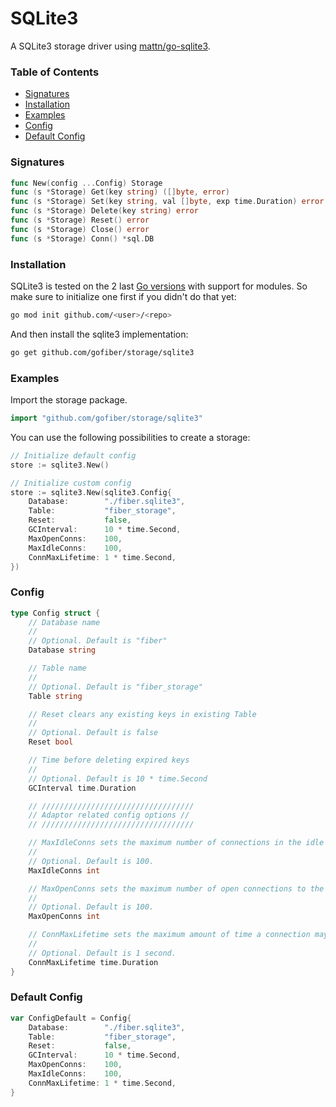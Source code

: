 # SQLite3

A SQLite3 storage driver using [mattn/go-sqlite3](https://github.com/mattn/go-sqlite3).

### Table of Contents
- [Signatures](#signatures)
- [Installation](#installation)
- [Examples](#examples)
- [Config](#config)
- [Default Config](#default-config)

### Signatures
```go
func New(config ...Config) Storage
func (s *Storage) Get(key string) ([]byte, error)
func (s *Storage) Set(key string, val []byte, exp time.Duration) error
func (s *Storage) Delete(key string) error
func (s *Storage) Reset() error
func (s *Storage) Close() error
func (s *Storage) Conn() *sql.DB
```
### Installation
SQLite3 is tested on the 2 last [Go versions](https://golang.org/dl/) with support for modules. So make sure to initialize one first if you didn't do that yet:
```bash
go mod init github.com/<user>/<repo>
```
And then install the sqlite3 implementation:
```bash
go get github.com/gofiber/storage/sqlite3
```

### Examples
Import the storage package.
```go
import "github.com/gofiber/storage/sqlite3"
```

You can use the following possibilities to create a storage:
```go
// Initialize default config
store := sqlite3.New()

// Initialize custom config
store := sqlite3.New(sqlite3.Config{
	Database:        "./fiber.sqlite3",
	Table:           "fiber_storage",
	Reset:           false,
	GCInterval:      10 * time.Second,
	MaxOpenConns:    100,
	MaxIdleConns:    100,
	ConnMaxLifetime: 1 * time.Second,
})
```

### Config
```go
type Config struct {
	// Database name
	//
	// Optional. Default is "fiber"
	Database string

	// Table name
	//
	// Optional. Default is "fiber_storage"
	Table string

	// Reset clears any existing keys in existing Table
	//
	// Optional. Default is false
	Reset bool

	// Time before deleting expired keys
	//
	// Optional. Default is 10 * time.Second
	GCInterval time.Duration

	// //////////////////////////////////
	// Adaptor related config options //
	// //////////////////////////////////

	// MaxIdleConns sets the maximum number of connections in the idle connection pool.
	//
	// Optional. Default is 100.
	MaxIdleConns int

	// MaxOpenConns sets the maximum number of open connections to the database.
	//
	// Optional. Default is 100.
	MaxOpenConns int

	// ConnMaxLifetime sets the maximum amount of time a connection may be reused.
	//
	// Optional. Default is 1 second.
	ConnMaxLifetime time.Duration
}
```

### Default Config
```go
var ConfigDefault = Config{
	Database:        "./fiber.sqlite3",
	Table:           "fiber_storage",
	Reset:           false,
	GCInterval:      10 * time.Second,
	MaxOpenConns:    100,
	MaxIdleConns:    100,
	ConnMaxLifetime: 1 * time.Second,
}
```

